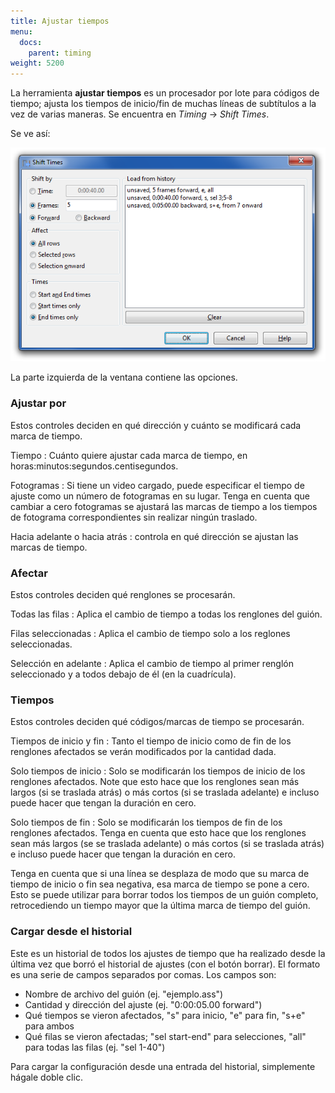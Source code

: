 ```yaml
---
title: Ajustar tiempos
menu:
  docs:
    parent: timing
weight: 5200
---
```


La herramienta **ajustar tiempos** es un procesador por lote para códigos de tiempo; ajusta los tiempos de inicio/fin de muchas líneas de subtítulos a la vez de varias maneras. Se encuentra en _Timing_ -> _Shift Times_.

Se ve así:

![shift_times](/img/3.2/shift_times.png#center)

La parte izquierda de la ventana contiene las opciones.

### Ajustar por

Estos controles deciden en qué dirección y cuánto se modificará cada marca de tiempo.

Tiempo
: Cuánto quiere ajustar cada marca de tiempo, en horas:minutos:segundos.centisegundos.

Fotogramas
: Si tiene un video cargado, puede especificar el tiempo de ajuste como un número de fotogramas en su lugar. Tenga en cuenta que cambiar a cero fotogramas se ajustará las marcas de tiempo a los tiempos de fotograma correspondientes sin realizar ningún traslado.

Hacia adelante o hacia atrás
: controla en qué dirección se ajustan las marcas de tiempo.

### Afectar

Estos controles deciden qué renglones se procesarán.

Todas las filas
: Aplica el cambio de tiempo a todas los renglones del guión.

Filas seleccionadas
: Aplica el cambio de tiempo solo a los reglones seleccionadas.

Selección en adelante
: Aplica el cambio de tiempo al primer renglón seleccionado y a todos debajo de él (en la cuadrícula).

### Tiempos

Estos controles deciden qué códigos/marcas de tiempo se procesarán.

Tiempos de inicio y fin
: Tanto el tiempo de inicio como de fin de los renglones afectados se verán modificados por la cantidad dada.

Solo tiempos de inicio
: Solo se modificarán los tiempos de inicio de los renglones afectados. Note que esto hace que los renglones sean más largos (si se traslada atrás) o más cortos (si se traslada adelante) e incluso puede hacer que tengan la duración en cero.

Solo tiempos de fin
: Solo se modificarán los tiempos de fin de los renglones afectados. Tenga en cuenta que esto hace que los renglones sean más largos (se se traslada adelante) o más cortos (si se traslada atrás) e incluso puede hacer que tengan la duración en cero.

Tenga en cuenta que si una línea se desplaza de modo que su marca de tiempo de inicio o fin sea negativa, esa marca de tiempo se pone a cero. Esto se puede utilizar para borrar todos los tiempos de un guión completo, retrocediendo un tiempo mayor que la última marca de tiempo del guión.

### Cargar desde el historial

Este es un historial de todos los ajustes de tiempo que ha realizado desde la última vez que borró el historial de ajustes (con el botón borrar). El formato es una serie de campos separados por comas. Los campos son:

- Nombre de archivo del guión (ej. "ejemplo.ass")
- Cantidad y dirección del ajuste (ej. "0:00:05.00 forward")
- Qué tiempos se vieron afectados, "s" para inicio, "e" para fin, "s+e" para ambos
- Qué filas se vieron afectadas; "sel start-end" para selecciones, "all" para todas las filas (ej. "sel 1-40")

Para cargar la configuración desde una entrada del historial, simplemente hágale doble clic.
